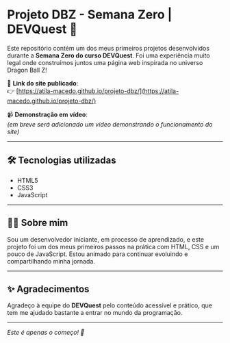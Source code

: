 # Projeto DBZ - Semana Zero | DEVQuest 🚀

Este repositório contém um dos meus primeiros projetos desenvolvidos durante a **Semana Zero do curso DEVQuest**. Foi uma experiência muito legal onde construímos juntos uma página web inspirada no universo Dragon Ball Z!

🔗 **Link do site publicado**:  
👉 [https://atila-macedo.github.io/projeto-dbz/](https://atila-macedo.github.io/projeto-dbz/)

📹 **Demonstração em vídeo**:  
*(em breve será adicionado um vídeo demonstrando o funcionamento do site)*

---

## 🛠️ Tecnologias utilizadas

- HTML5
- CSS3
- JavaScript

---

## 👨‍💻 Sobre mim

Sou um desenvolvedor iniciante, em processo de aprendizado, e este projeto foi um dos meus primeiros passos na prática com HTML, CSS e um pouco de JavaScript. Estou animado para continuar evoluindo e compartilhando minha jornada.

---

## ✨ Agradecimentos

Agradeço à equipe do **DEVQuest** pelo conteúdo acessível e prático, que tem me ajudado bastante a entrar no mundo da programação.

---

*Este é apenas o começo! 🚀*
